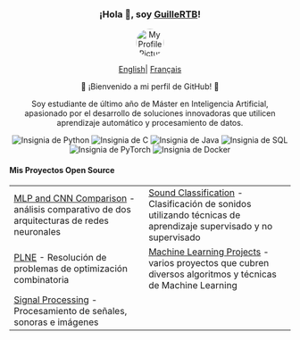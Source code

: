 <div align="center">
    <h3>¡Hola 👋, soy <a href="https://github.com/GuilleRTB">GuilleRTB</a>!</h3>
    <p align="center">
        <img src="https://avatars.githubusercontent.com/u/138145160?v=4&size=64" width="50" height="50" style="border-radius: 50%;" alt="My Profile Picture"/>    </p>
    <p align="center">
        <a href="https://github.com/GuilleRTB/GuilleRTB/blob/main/README_ANG.md"><span>English</span></a>|
        <a href="https://github.com/GuilleRTB/GuilleRTB/blob/main/README.md"><span>Français</span></a>
    </p>
    <p>🌟 ¡Bienvenido a mi perfil de GitHub! 🌟
    </p>
    <p>Soy estudiante de último año de Máster en Inteligencia Artificial, apasionado por el desarrollo de soluciones innovadoras que utilicen aprendizaje automático y procesamiento de datos.</p>
    <!-- Añadir los badges -->
    <p align="center">
        <img src="https://img.shields.io/badge/Python-3776AB?style=for-the-badge&logo=python&logoColor=white" alt="Insignia de Python"/>
        <img src="https://img.shields.io/badge/C-00599C?style=for-the-badge&logo=c&logoColor=white" alt="Insignia de C"/>
        <img src="https://img.shields.io/badge/Java-007396?style=for-the-badge&logo=java&logoColor=white" alt="Insignia de Java"/>
        <img src="https://img.shields.io/badge/SQL-4479A1?style=for-the-badge&logo=postgresql&logoColor=white" alt="Insignia de SQL"/>
        <img src="https://img.shields.io/badge/PyTorch-EE4C2C?style=for-the-badge&logo=pytorch&logoColor=white" alt="Insignia de PyTorch"/>
        <img src="https://img.shields.io/badge/Docker-2496ED?style=for-the-badge&logo=docker&logoColor=white" alt="Insignia de Docker"/>
    </p>
    <h4 align="left">Mis Proyectos Open Source</h4>
    <table align="center">
        <tr>
            <td><a href="https://github.com/GuilleRTB/Computer-vision-Comparison-of-MLP-and-CNN">MLP and CNN Comparison</a> - análisis comparativo de dos arquitecturas de redes neuronales</td>
            <td><a href="https://github.com/GuilleRTB/Classification-de-son-Apprentissage-Automatique">Sound Classification</a> - Clasificación de sonidos utilizando técnicas de aprendizaje supervisado y no supervisado</td>
        </tr>
        <tr>
            <td><a href="https://github.com/GuilleRTB/PLNE">PLNE</a> - Resolución de problemas de optimización combinatoria</td>
            <td><a href="https://github.com/GuilleRTB/Machine-Learning">Machine Learning Projects</a> - varios proyectos que cubren diversos algoritmos y técnicas de Machine Learning</td>
        </tr>
        <tr>
            <td><a href="https://github.com/GuilleRTB/Traitement-Signal-Son-et-Image">Signal Processing</a> - Procesamiento de señales, sonoras e imágenes</td>
        </tr>
    </table>
</div>

